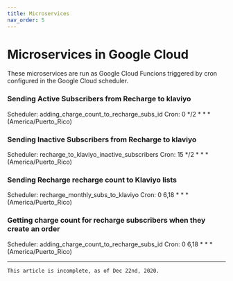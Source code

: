 ```yaml
---
title: Microservices
nav_order: 5
---
```

# Microservices in Google Cloud

These microservices are run as Google Cloud Funcions triggered by  cron configured in the Google Cloud scheduler.

### Sending Active Subscribers from Recharge to klaviyo
Scheduler: adding_charge_count_to_recharge_subs_id
Cron: 0 */2 * * * (America/Puerto_Rico)

### Sending Inactive Subscribers from Recharge to klaviyo
Scheduler: recharge_to_klaviyo_inactive_subscribers
Cron: 15 */2 * * * (America/Puerto_Rico)

### Sending Recharge recharge count to Klaviyo lists
Scheduler: recharge_monthly_subs_to_klaviyo
Cron: 0 6,18 * * * (America/Puerto_Rico)

### Getting charge count for recharge subscribers when they create an order
Scheduler: adding_charge_count_to_recharge_subs_id
Cron: 0 6,18 * * * (America/Puerto_Rico)

---
```
This article is incomplete, as of Dec 22nd, 2020.
```

